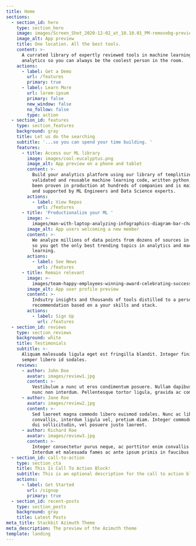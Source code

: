 ```yaml
---
title: Home
sections:
  - section_id: hero
    type: section_hero
    image: images/Screen_Shot_2020-12-02_at_10.10.01_PM-removebg-preview.png
    image_alt: App preview
    title: One location. All the best tools.
    content: >-
      A currated library of expertly reviewed tools in machine learning and
      analytics so you can always be the coolest person in the room. 
    actions:
      - label: Get a Demo
        url: /features
        primary: true
      - label: Learn More
        url: lorem-ipsum
        primary: false
        new_window: false
        no_follow: false
        type: action
  - section_id: features
    type: section_features
    background: gray
    title: Let us do the searching
    subtitle: '...so you can spend your time building. '
    features:
      - title: Access our ML library
        image: images/cool-eucalyptus.png
        image_alt: App preview on a phone and tablet
        content: >-
          Build your analytics platform using our library of templitized,
          validated and reusable machine learning code, written python, that has
          been proven in production at hundreds of companies and is maintained
          and supported by ML Engineers and Data Science experts. 
        actions:
          - label: View Repos
            url: /features
      - title: 'Productionalize your ML '
        image: >-
          images/man-with-laptop-analyzing-infographics-diagram-bar-chart-report-flat-vector-illustration-analysis-marketing-project-manager_74855-8454-removebg-preview.png
        image_alt: App users welcoming a new member
        content: >-
          We analyze millions of data points from dozens of sources in realtime
          so you get the only best trending topics in analytics and machine
          learning. 
        actions:
          - label: See News
            url: /features
      - title: Remain relevant
        image: >-
          images/team-happy-employees-winning-award-celebrating-success-business-people-enjoying-victory-getting-gold-cup-trophy-vector-illustration-reward-prize-champions-s_74855-8601-removebg-preview.png
        image_alt: App user profile preview
        content: >-
          Indsutry insights and thousands of tools distilled to a personal
          recommendation based on a your skills and stack. 
        actions:
          - label: Sign Up
            url: /features
  - section_id: reviews
    type: section_reviews
    background: white
    title: Testimonials
    subtitle: >-
      Aliquam malesuada ligula eget est fringilla blandit. Integer finibus
      semper libero id sodales. 
    reviews:
      - author: John Doe
        avatar: images/review1.jpg
        content: >-
          Vestibulum a nunc ut eros condimentum posuere. Nullam dapibus quis
          nunc non interdum. Pellentesque tortor ligula, gravida ac commodo eu.
      - author: Jane Roe
        avatar: images/review2.jpg
        content: >-
          Sed laoreet magna commodo libero euismod sodales. Nunc ac libero
          convallis, interdum ligula vel, pretium diam. Integer commodo sem at
          dui sollicitudin, vel posuere justo laoreet.
      - author: Richard Roe
        avatar: images/review3.jpg
        content: >-
          Integer consectetur purus neque, ac porttitor enim convallis vitae.
          Interdum et malesuada fames ac ante ipsum primis in faucibus.
  - section_id: call-to-action
    type: section_cta
    title: This Is Call To Action Block!
    subtitle: This is an optional description for the call to action block.
    actions:
      - label: Get Started
        url: /signup
        primary: true
  - section_id: recent-posts
    type: section_posts
    background: gray
    title: Latest Posts
meta_title: Stackbit Azimuth Theme
meta_description: The preview of the Azimuth theme
template: landing
---
```


